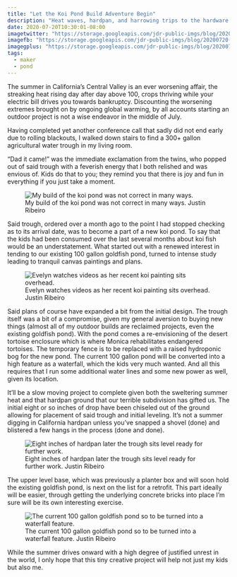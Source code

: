 ```yaml
---
title: "Let the Koi Pond Build Adventure Begin"
description: "Heat waves, hardpan, and harrowing trips to the hardware store be damned, let's build a koi pond in the middle of summer."
date: 2020-07-20T10:30:01-08:00
imagetwitter: "https://storage.googleapis.com/jdr-public-imgs/blog/20200720-trough-installed-800.jpg"
imagefb: "https://storage.googleapis.com/jdr-public-imgs/blog/20200720-trough-installed-800.jpg"
imagegplus: "https://storage.googleapis.com/jdr-public-imgs/blog/20200720-trough-installed-800.jpg"
tags:
  - maker
  - pond
---
```


The summer in California’s Central Valley is an ever worsening affair, the streaking heat rising day after day above 100, crops thriving while your electric bill drives you towards bankruptcy. Discounting the worsening extremes brought on by ongoing global warming, by all accounts starting an outdoor project is not a wise endeavor in the middle of July.

Having completed yet another conference call that sadly did not end early due to rolling blackouts, I walked down stairs to find a 300+ gallon agricultural water trough in my living room.

“Dad it came!” was the immediate exclamation from the twins, who popped out of said trough with a feverish energy that I both relished and was envious of. Kids do that to you; they remind you that there is joy and fun in everything if you just take a moment.

<figure aria-label="media" role="group" itemscope="" itemprop="associatedMedia" itemtype="http://schema.org/ImageObject">
  <picture>
    <source srcset="https://storage.googleapis.com/jdr-public-imgs/blog/20200720-koi-fail-640.webp 640w,
                    https://storage.googleapis.com/jdr-public-imgs/blog/20200720-koi-fail-800.webp 800w,
                    https://storage.googleapis.com/jdr-public-imgs/blog/20200720-koi-fail-1024.webp 1024w,
                    https://storage.googleapis.com/jdr-public-imgs/blog/20200720-koi-fail-1280.webp 1280w,
                    https://storage.googleapis.com/jdr-public-imgs/blog/20200720-koi-fail-1600.webp 1600w"
            sizes="(min-width: 800px) 800px, 100vw" type="image/webp">
    <source srcset="https://storage.googleapis.com/jdr-public-imgs/blog/20200720-koi-fail-640.jpg 640w,
                    https://storage.googleapis.com/jdr-public-imgs/blog/20200720-koi-fail-800.jpg 800w,
                    https://storage.googleapis.com/jdr-public-imgs/blog/20200720-koi-fail-1024.jpg 1024w,
                    https://storage.googleapis.com/jdr-public-imgs/blog/20200720-koi-fail-1280.jpg 1280w,
                    https://storage.googleapis.com/jdr-public-imgs/blog/20200720-koi-fail-1600.jpg 1600w"
            sizes="(min-width: 800px) 800px, 100vw" type="image/jpg">
    <img src="https://storage.googleapis.com/jdr-public-imgs/blog/20200720-koi-fail-800.jpg" alt="My build of the koi pond was not correct in many ways.">
  </picture>
  <figcaption itemprop="caption description">
    <span aria-hidden="true">My build of the koi pond was not correct in many ways.</span>
    <span class="author" itemprop="copyrightHolder">Justin Ribeiro</span>
  </figcaption>
</figure>

Said trough, ordered over a month ago to the point I had stopped checking as to its arrival date, was to become a part of a new koi pond. To say that the kids had been consumed over the last several months about koi fish would be an understatement. What started out with a renewed interest in tending to our existing 100 gallon goldfish pond, turned to intense study leading to tranquil canvas paintings and plans.

<figure aria-label="media" role="group" itemscope="" itemprop="associatedMedia" itemtype="http://schema.org/ImageObject">
  <picture>
    <source srcset="https://storage.googleapis.com/jdr-public-imgs/blog/20200720-eve-koi-painting-640.webp 640w,
                    https://storage.googleapis.com/jdr-public-imgs/blog/20200720-eve-koi-painting-800.webp 800w,
                    https://storage.googleapis.com/jdr-public-imgs/blog/20200720-eve-koi-painting-1024.webp 1024w,
                    https://storage.googleapis.com/jdr-public-imgs/blog/20200720-eve-koi-painting-1280.webp 1280w,
                    https://storage.googleapis.com/jdr-public-imgs/blog/20200720-eve-koi-painting-1600.webp 1600w"
            sizes="(min-width: 800px) 800px, 100vw" type="image/webp">
    <source srcset="https://storage.googleapis.com/jdr-public-imgs/blog/20200720-eve-koi-painting-640.jpg 640w,
                    https://storage.googleapis.com/jdr-public-imgs/blog/20200720-eve-koi-painting-800.jpg 800w,
                    https://storage.googleapis.com/jdr-public-imgs/blog/20200720-eve-koi-painting-1024.jpg 1024w,
                    https://storage.googleapis.com/jdr-public-imgs/blog/20200720-eve-koi-painting-1280.jpg 1280w,
                    https://storage.googleapis.com/jdr-public-imgs/blog/20200720-eve-koi-painting-1600.jpg 1600w"
            sizes="(min-width: 800px) 800px, 100vw" type="image/jpg">
    <img src="https://storage.googleapis.com/jdr-public-imgs/blog/20200720-eve-koi-painting-800.jpg" alt="Evelyn watches videos as her recent koi painting sits overhead.">
  </picture>
  <figcaption itemprop="caption description">
    <span aria-hidden="true">Evelyn watches videos as her recent koi painting sits overhead.</span>
    <span class="author" itemprop="copyrightHolder">Justin Ribeiro</span>
  </figcaption>
</figure>

Said plans of course have expanded a bit from the initial design. The trough itself was a bit of a compromise, given my general aversion to buying new things (almost all of my outdoor builds are reclaimed projects, even the existing goldfish pond). With the pond comes a re-envisioning of the desert tortoise enclosure which is where Monica rehabilitates endangered tortoises. The temporary fence is to be replaced with a raised hydroponic bog for the new pond. The current 100 gallon pond will be converted into a high feature as a waterfall, which the kids very much wanted. And all this requires that I run some additional water lines and some new power as well, given its location.

It’ll be a slow moving project to complete given both the sweltering summer heat and that hardpan ground that our terrible subdivision has gifted us. The initial eight or so inches of drop have been chiseled out of the ground allowing for placement of said trough and initial leveling. It’s not a summer digging in California hardpan unless you’ve snapped a shovel (done) and blistered a few hangs in the process (done and done).

<figure aria-label="media" role="group" itemscope="" itemprop="associatedMedia" itemtype="http://schema.org/ImageObject">
  <picture>
    <source srcset="https://storage.googleapis.com/jdr-public-imgs/blog/20200720-trough-installed-640.webp 640w,
                    https://storage.googleapis.com/jdr-public-imgs/blog/20200720-trough-installed-800.webp 800w,
                    https://storage.googleapis.com/jdr-public-imgs/blog/20200720-trough-installed-1024.webp 1024w,
                    https://storage.googleapis.com/jdr-public-imgs/blog/20200720-trough-installed-1280.webp 1280w,
                    https://storage.googleapis.com/jdr-public-imgs/blog/20200720-trough-installed-1600.webp 1600w"
            sizes="(min-width: 800px) 800px, 100vw" type="image/webp">
    <source srcset="https://storage.googleapis.com/jdr-public-imgs/blog/20200720-trough-installed-640.jpg 640w,
                    https://storage.googleapis.com/jdr-public-imgs/blog/20200720-trough-installed-800.jpg 800w,
                    https://storage.googleapis.com/jdr-public-imgs/blog/20200720-trough-installed-1024.jpg 1024w,
                    https://storage.googleapis.com/jdr-public-imgs/blog/20200720-trough-installed-1280.jpg 1280w,
                    https://storage.googleapis.com/jdr-public-imgs/blog/20200720-trough-installed-1600.jpg 1600w"
            sizes="(min-width: 800px) 800px, 100vw" type="image/jpg">
    <img src="https://storage.googleapis.com/jdr-public-imgs/blog/20200720-trough-installed-800.jpg" alt="Eight inches of hardpan later the trough sits level ready for further work.">
  </picture>
  <figcaption itemprop="caption description">
    <span aria-hidden="true">Eight inches of hardpan later the trough sits level ready for further work.</span>
    <span class="author" itemprop="copyrightHolder">Justin Ribeiro</span>
  </figcaption>
</figure>

The upper level base, which was previously a planter box and will soon hold the existing goldfish pond, is next on the list for a retrofit. This part ideally will be easier, through getting the underlying concrete bricks into place I’m sure will be its own interesting exercise.

<figure aria-label="media" role="group" itemscope="" itemprop="associatedMedia" itemtype="http://schema.org/ImageObject">
  <picture>
    <source srcset="https://storage.googleapis.com/jdr-public-imgs/blog/20200720-the-current-pond-640.webp 640w,
                    https://storage.googleapis.com/jdr-public-imgs/blog/20200720-the-current-pond-800.webp 800w,
                    https://storage.googleapis.com/jdr-public-imgs/blog/20200720-the-current-pond-1024.webp 1024w,
                    https://storage.googleapis.com/jdr-public-imgs/blog/20200720-the-current-pond-1280.webp 1280w,
                    https://storage.googleapis.com/jdr-public-imgs/blog/20200720-the-current-pond-1600.webp 1600w"
            sizes="(min-width: 800px) 800px, 100vw" type="image/webp">
    <source srcset="https://storage.googleapis.com/jdr-public-imgs/blog/20200720-the-current-pond-640.jpg 640w,
                    https://storage.googleapis.com/jdr-public-imgs/blog/20200720-the-current-pond-800.jpg 800w,
                    https://storage.googleapis.com/jdr-public-imgs/blog/20200720-the-current-pond-1024.jpg 1024w,
                    https://storage.googleapis.com/jdr-public-imgs/blog/20200720-the-current-pond-1280.jpg 1280w,
                    https://storage.googleapis.com/jdr-public-imgs/blog/20200720-the-current-pond-1600.jpg 1600w"
            sizes="(min-width: 800px) 800px, 100vw" type="image/jpg">
    <img src="https://storage.googleapis.com/jdr-public-imgs/blog/20200720-the-current-pond-800.jpg" alt="The current 100 gallon goldfish pond so to be turned into a waterfall feature.">
  </picture>
  <figcaption itemprop="caption description">
    <span aria-hidden="true">The current 100 gallon goldfish pond so to be turned into a waterfall feature.</span>
    <span class="author" itemprop="copyrightHolder">Justin Ribeiro</span>
  </figcaption>
</figure>

While the summer drives onward with a high degree of justified unrest in the world, I only hope that this tiny creative project will help not just my kids but also me.
